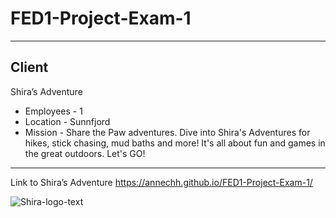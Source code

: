# FED1-Project-Exam-1
---
Client
---
Shira’s Adventure
- Employees - 1
- Location - Sunnfjord
- Mission - Share the Paw adventures.
Dive into Shira's Adventures for hikes, stick chasing, mud baths and more! It's all about fun and games in the great outdoors. Let's GO!
---
Link to Shira’s Adventure
https://annechh.github.io/FED1-Project-Exam-1/



![Shira-logo-text](https://github.com/annechh/FED1-Project-Exam-1/assets/142426482/4609a7d4-c961-4b54-90de-5b4722f42d90)
